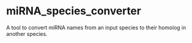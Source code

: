 # miRNA_species_converter
A tool to convert miRNA names from an input species to their homolog in another species.
